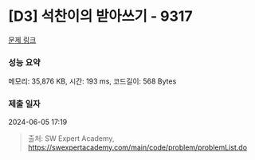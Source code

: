 # [D3] 석찬이의 받아쓰기 - 9317 

[문제 링크](https://swexpertacademy.com/main/code/problem/problemDetail.do?contestProbId=AW-hOY5KeEIDFAVg) 

### 성능 요약

메모리: 35,876 KB, 시간: 193 ms, 코드길이: 568 Bytes

### 제출 일자

2024-06-05 17:19



> 출처: SW Expert Academy, https://swexpertacademy.com/main/code/problem/problemList.do